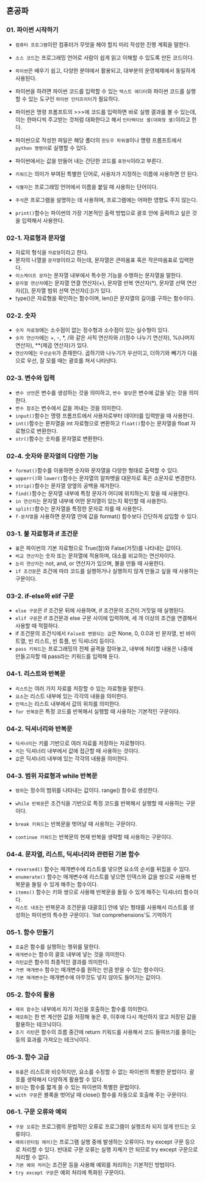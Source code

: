 ## 혼공파

### 01. 파이썬 시작하기

- ```컴퓨터 프로그램```이란 컴퓨터가 무엇을 해야 할지 미리 작성한 진행 계획을 말한다.

- ```소스 코드```는 프로그래밍 언어로 사람이 쉽게 읽고 이해할 수 있도록 만든 코드이다.
- ```파이썬```은 배우기 쉽고, 다양한 분야에서 활용되고, 대부분의 운영체제에서 동일하게 사용된다.
- 파이썬을 하려면 파이썬 코드를 입력할 수 있는 ```텍스트 에디터```와 파이썬 코드를 실행할 수 있는 도구인 ```파이썬 인터프리터```가 필요하다.
- 파이썬은 명령 프롬프트의 >>>에 코드를 입력하면 바로 실행 결과를 볼 수 있는데, 이는 한마디씩 주고받는 것처럼 대화한다고 해서 ```인터렉티브 셸(대화형 셸)```이라고 한다.
- 파이썬으로 작성한 파일은 해당 폴더의 ```윈도우 파워셸```이나 명령 프롬프트에서 ```python 명령어```로 실행할 수 있다.

- 파이썬에서는 값을 만들어 내는 간단한 코드를 ```표현식```이라고 부른다.
- ```키워드```는 의미가 부여된 특별한 단어로, 사용자가 지정하는 이름에 사용하면 안 된다.
- ```식별자```는 프로그래밍 언어에서 이름을 붙일 때 사용하는 단어이다.
- ```주석```은 프로그램을 설명하는 데 사용하며, 프로그램에는 어떠한 영향도 주지 않는다.
- ```print()```함수는 파이썬의 가장 기본적인 출력 방법으로 괄호 안에 출력하고 싶은 것을 입력해서 사용한다.



### 02-1. 자료형과 문자열

- 자료의 형식을 ```자료형```이라고 한다.
- 문자의 나열을 ```문자열```이라고 하는데, 문자열은 큰따옴표 혹은 작은따옴표로 입력한다.
- ```이스케이프 문자```는 문자열 내부에서 특수한 기능을 수행하는 문자열을 말한다.
- ```문자열 연산자```에는 문자열 연결 연산자(+), 문자열 반복 연산자(*), 문자열 선택 연산자([]), 문자열 범위 선택 연산자([:])가 있다.
- type()은 자료형을 확인하는 함수이며, len()은 문자열의 길이를 구하는 함수이다.



### 02-2. 숫자

- ```숫자 자료형```에는 소수점이 없는 정수형과 소수점이 있는 실수형이 있다.
- ```숫자 연산자```에는 +, -, *, /와 같은 사칙 연산자와 //(정수 나누기 연산자), %(나머지 연산자), **(제곱 연산자)가 있다.
- ```연산자```에는 ```우선순위```가 존재한다. 곱하기와 나누기가 우선이고, 더하기와 빼기가 다음으로 우선, 잘 모를 때는 괄호를 쳐서 나타낸다.



### 02-3. 변수와 입력

- ```변수 선언```은 변수를 생성하는 것을 의미하고, ```변수 할당```은 변수에 값을 넣는 것을 의미한다.
- ```변수 참조```는 변수에서 값을 꺼내는 것을 의미한다.
- ```input()```함수는 명령 프롬프트에서 사용자로부터 데이터를 입력받을 때 사용한다.
- ```int()```함수는 문자열을 int 자료형으로 변환하고 ```float()```함수는 문자열을 float 자료형으로 변환한다.
- ```str()```함수는 숫자를 문자열로 변환한다.



### 02-4. 숫자와 문자열의 다양한 기능

- ```format()```함수를 이용하면 숫자와 문자열을 다양한 형태로 출력할 수 있다.
- ```upperr()```와 ```lower()```함수는 문자열의 알파벳을 대문자로 혹은 소문자로 변경한다.
- ```strip()```함수는 문자열 양옆의 공백을 제거한다.
- ```find()```함수는 문자열 내부에 특정 문자가 어디에 위치하는지 찾을 때 사용한다.
- ```in 연산자```는 문자열 내부에 어떤 문자열이 있는지 확인할 때 사용한다.
- ```split()```함수는 문자열을 특정한 문자로 자를 때 사용한다.
- ```f-문자열```을 사용하면 문자열 안에 값을 format() 함수보다 간단하게 삽입할 수 있다.



### 03-1. 불 자료형과 if 조건문

- ```불```은 파이썬의 기본 자료형으로 True(참)와 False(거짓)를 나타내는 값이다.
- ```비교 연산자```는 숫자 또는 문자열에 적용하며, 대소를 비교하는 연산자이다.
- ```논리 연산자```는 not, and, or 연산자가 있으며, 불을 만들 때 사용한다.
- ```if 조건문```은 조건에 따라 코드를 실행하거나 실행하지 않게 만들고 싶을 때 사용하는 구문이다.



### 03-2. if-else와 elif 구문

- ```else 구문```은 if 조건문 뒤에 사용하며, if 조건문의 조건이 거짓일 때 실행된다.
- ```elif 구문```은 if 조건문과 else 구문 사이에 입력하며, 세 개 이상의 조건을 연결해서 사용할 때 적절하다.
- if 조건문의 조건식에서 ```False로 변환되는 값```은 None, 0, 0.0과 빈 문자열, 빈 바이트열, 빈 리스트, 빈 튜플, 빈 딕셔너리 등이다.
- ```pass 키워드```는 프로그래밍의 전체 골격을 잡아놓고, 내부에 처리할 내용은 나중에 만들고자할 때 pass라는 키워드를 입력해 둔다.



### 04-1. 리스트와 반복문

- ```리스트```는 여러 가지 자료를 저장할 수 있는 자료형을 말한다.
- ```요소```는 리스트 내부에 있는 각각의 내용을 의미한다.
- ```인덱스```는 리스트 내부에서 값의 위치를 의미한다.
- ```for 반복문```은 특정 코드를 반복해서 실행할 때 사용하는 기본적인 구문이다.



### 04-2. 딕셔너리와 반복문

- ```딕셔너리```는 키를 기반으로 여러 자료를 저장하는 자료형이다.
- ```키```는 딕셔너리 내부에서 값에 접근할 때 사용하는 것이다.
- ```값```은 딕셔너리 내부에 있는 각각의 내용을 의미한다.



### 04-3. 범위 자료형과 while 반복문

- ```범위```는 정수의 범위를 나타내는 값이다. range() 함수로 생성한다.

- ```while 반복문```은 조건식을 기반으로 특정 코드를 반복해서 실행할 때 사용하는 구문이다.

- ```break 키워드```는 반복문을 벗어날 때 사용하는 구문이다.

- ```continue 키워드```는 반복문의 현재 반복을 생략할 때 사용하는 구문이다.



### 04-4. 문자열, 리스트, 딕셔너리와 관련된 기본 함수

- ```reversed()``` 함수는 매개변수에 리스트를 넣으면 요소의 순서를 뒤집을 수 있다.
- ```enumerate()``` 함수는 매개변수에 리스트를 넣으면 인덱스와 값을 쌍으로 사용해 반복문을 돌릴 수 있게 해주는 함수이다.
- ```items()``` 함수는 키와 쌍으로 사용해 반복문을 돌릴 수 있게 해주는 딕셔너리 함수이다.
- ```리스트 내포```는 반복문과 조건문을 대괄호[] 안에 넣는 형태를 사용해서 리스트를 생성하는 파이썬의 특수한 구문이다. 'list comprehensions'도 기억하기



### 05-1. 함수 만들기

- ```호출```은 함수를 실행하는 행위를 말한다.
- ```매개변수```는 함수의 괄호 내부에 넣는 것을 의미한다.
- ```리턴값```은 함수의 최종적인 결과를 의미한다.
- ```가변 매개변수``` 함수는 매개변수를 원하는 만큼 받을 수 있는 함수이다.
- ```기본 매개변수```는 매개변수에 아무것도 넣지 않아도 들어가는 값이다.



### 05-2. 함수의 활용

- ```재귀 함수```는 내부에서 자기 자신을 호출하는 함수를 의미한다.
- ```메모화```는 한 번 계산한 값을 저장해 놓은 후, 이후에 다시 계산하지 않고 저장된 값을 활용하는 테크닉이다.
- ```조기 리턴```은 함수의 흐름 중간에 return 키워드를 사용해서 코드 들여쓰기를 줄이는 둥의 효과를 가져오는 테크닉이다.



### 05-3. 함수 고급

- ```튜플```은 리스트와 비슷하지만, 요소를 수정할 수 없는 파이썬의 특별한 문법이다. 괄호를 생략해서 다양하게 활용할 수 있다.
- ```람다```는 함수를 짧게 쓸 수 있는 파이썬의 특별한 문법이다.
- ```with 구문```은 블록을 벗어날 때 close() 함수를 자동으로 호출해 주는 구문이다.



### 06-1. 구문 오류와 예외

- ```구문 오류```는 프로그램의 문법적인 오류로 프로그램이 실행조차 되지 않게 만드는 오류이다.
- ```예외(런타임 에러)```는 프로그램 실행 중에 발생하는 오류이다. try except 구문 등으로 처리할 수 있다. 반대로 구문 오류는 실행 자체가 안 되므로 try except 구문으로 처리할 수 없다.
- ```기본 예외 처리```는 조건문 등을 사용해 예외를 처리하는 기본적인 방법이다.
- ```try except 구문```은 예외 처리에 특화된 구문이다.
